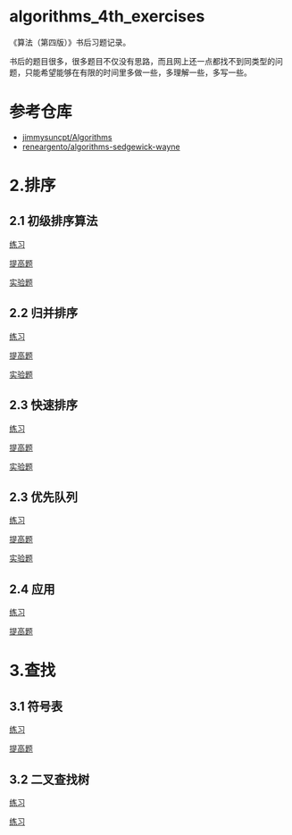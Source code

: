 # algorithms_4th_exercises
《算法（第四版）》书后习题记录。

书后的题目很多，很多题目不仅没有思路，而且网上还一点都找不到同类型的问题，只能希望能够在有限的时间里多做一些，多理解一些，多写一些。

# 参考仓库

- [jimmysuncpt/Algorithms](https://github.com/jimmysuncpt/Algorithms)
- [reneargento/algorithms-sedgewick-wayne](https://github.com/reneargento/algorithms-sedgewick-wayne)

# 2.排序

## 2.1 初级排序算法

[练习](https://github.com/Dokyme/algorithms_4th_exercises/blob/master/src/main/java/com/dokyme/alg4/sorting/basic/exercises.md)

[提高题](https://github.com/Dokyme/algorithms_4th_exercises/blob/master/src/main/java/com/dokyme/alg4/sorting/basic/improvements.md)

[实验题](https://github.com/Dokyme/algorithms_4th_exercises/blob/master/src/main/java/com/dokyme/alg4/sorting/basic/experiments.md)

## 2.2 归并排序

[练习](https://github.com/Dokyme/algorithms_4th_exercises/blob/master/src/main/java/com/dokyme/alg4/sorting/merge/exercises.md)

[提高题](https://github.com/Dokyme/algorithms_4th_exercises/blob/master/src/main/java/com/dokyme/alg4/sorting/merge/improvements.md)

[实验题]()

## 2.3 快速排序

[练习](https://github.com/Dokyme/algorithms_4th_exercises/blob/master/src/main/java/com/dokyme/alg4/sorting/quick/exercises.md)

[提高题](https://github.com/Dokyme/algorithms_4th_exercises/blob/master/src/main/java/com/dokyme/alg4/sorting/quick/improvements.md)

[实验题]()

## 2.3 优先队列

[练习](https://github.com/Dokyme/algorithms_4th_exercises/blob/master/src/main/java/com/dokyme/alg4/sorting/priorityqueue/exercises.md)

[提高题](https://github.com/Dokyme/algorithms_4th_exercises/blob/master/src/main/java/com/dokyme/alg4/sorting/priorityqueue/improvements.md)

[实验题]()

## 2.4 应用

[练习](https://github.com/Dokyme/algorithms_4th_exercises/blob/master/src/main/java/com/dokyme/alg4/sorting/application/exercises.md)

[提高题](https://github.com/Dokyme/algorithms_4th_exercises/blob/master/src/main/java/com/dokyme/alg4/sorting/application/improvements.md)

# 3.查找

## 3.1 符号表

[练习](https://github.com/Dokyme/algorithms_4th_exercises/blob/master/src/main/java/com/dokyme/alg4/searching/symbolTable/exercises.md)

[提高题](https://github.com/Dokyme/algorithms_4th_exercises/blob/master/src/main/java/com/dokyme/alg4/searching/symbolTable/improvements.md)

## 3.2 二叉查找树

[练习](https://github.com/Dokyme/algorithms_4th_exercises/blob/master/src/main/java/com/dokyme/alg4/searching/binaryst/exercises.md)

[练习](https://github.com/Dokyme/algorithms_4th_exercises/blob/master/src/main/java/com/dokyme/alg4/searching/binaryst/exercises.md)
